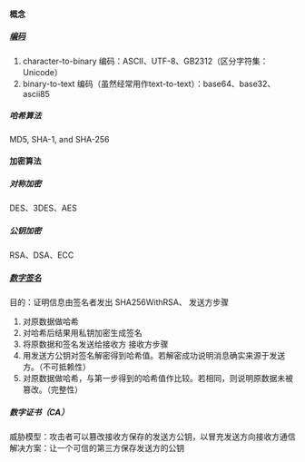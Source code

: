 #### 概念
##### [编码](https://cryptii.com/)
1. character-to-binary 编码：ASCII、UTF-8、GB2312（区分字符集：Unicode）
2. binary-to-text 编码（虽然经常用作text-to-text）：base64、base32、ascii85
##### 哈希算法
MD5, SHA-1, and SHA-256
#### 加密算法
##### 对称加密
DES、3DES、AES
##### 公钥加密
RSA、DSA、ECC
##### [数字签名](http://www.youdzone.com/signature.html)
目的：证明信息由签名者发出
SHA256WithRSA、
发送方步骤
1. 对原数据做哈希
2. 对哈希后结果用私钥加密生成签名
3. 将原数据和签名发送给接收方
接收方步骤
1. 用发送方公钥对签名解密得到哈希值。若解密成功说明消息确实来源于发送方。（不可抵赖性）
2. 对原数据做哈希，与第一步得到的哈希值作比较。若相同，则说明原数据未被篡改。（完整性）
##### 数字证书（CA）
威胁模型：攻击者可以篡改接收方保存的发送方公钥，以冒充发送方向接收方通信
解决方案：让一个可信的第三方保存发送方的公钥

